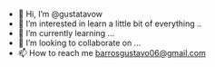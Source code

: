 - 👋 Hi, I’m @gustatavow
- 👀 I’m interested in learn a little bit of everything ..
- 🌱 I’m currently learning ...
- 💞️ I’m looking to collaborate on ...
- 📫 How to reach me barrosgustavo06@gmail.com

<!---
gustatavow/gustatavow is a ✨ special ✨ repository because its `README.md` (this file) appears on your GitHub profile.
You can click the Preview link to take a look at your changes.
--->
